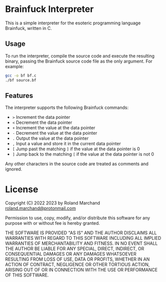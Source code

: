 # Brainfuck Interpreter

This is a simple interpreter for the esoteric programming language Brainfuck, written in C.

## Usage

To run the interpreter, compile the source code and execute the resulting binary, passing the Brainfuck source code file as the only argument. For example:

```bash
gcc -o bf bf.c
./bf source.bf
```

## Features

The interpreter supports the following Brainfuck commands:

* `>` Increment the data pointer
* `<` Decrement the data pointer
* `+` Increment the value at the data pointer
* `-` Decrement the value at the data pointer
* `.` Output the value at the data pointer
* `,` Input a value and store it in the current data pointer
* `[` Jump past the matching `]` if the value at the data pointer is 0
* `]` Jump back to the matching `[` if the value at the data pointer is not 0

Any other characters in the source code are treated as comments and ignored.

# License
Copyright (C) 2022 2023 by Roland Marchand
roland.marchand@protonmail.com

Permission to use, copy, modify, and/or distribute this software for
any purpose with or without fee is hereby granted.

THE SOFTWARE IS PROVIDED "AS IS" AND THE AUTHOR DISCLAIMS ALL
WARRANTIES WITH REGARD TO THIS SOFTWARE INCLUDING ALL IMPLIED
WARRANTIES OF MERCHANTABILITY AND FITNESS. IN NO EVENT SHALL THE
AUTHOR BE LIABLE FOR ANY SPECIAL, DIRECT, INDIRECT, OR CONSEQUENTIAL
DAMAGES OR ANY DAMAGES WHATSOEVER RESULTING FROM LOSS OF USE, DATA OR
PROFITS, WHETHER IN AN ACTION OF CONTRACT, NEGLIGENCE OR OTHER
TORTIOUS ACTION, ARISING OUT OF OR IN CONNECTION WITH THE USE OR
PERFORMANCE OF THIS SOFTWARE.
